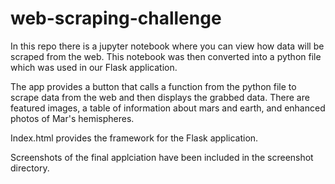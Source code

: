 # web-scraping-challenge

In this repo there is a jupyter notebook where you can view how data will be scraped from the web. This notebook was then converted into a python file which was used in our Flask application. 

The app provides a button that calls a function from the python file to scrape data from the web and then displays the grabbed data.
There are featured images, a table of information about mars and earth, and enhanced photos of Mar's hemispheres. 

Index.html provides the framework for the Flask application. 

Screenshots of the final applciation have been included in the screenshot directory.
